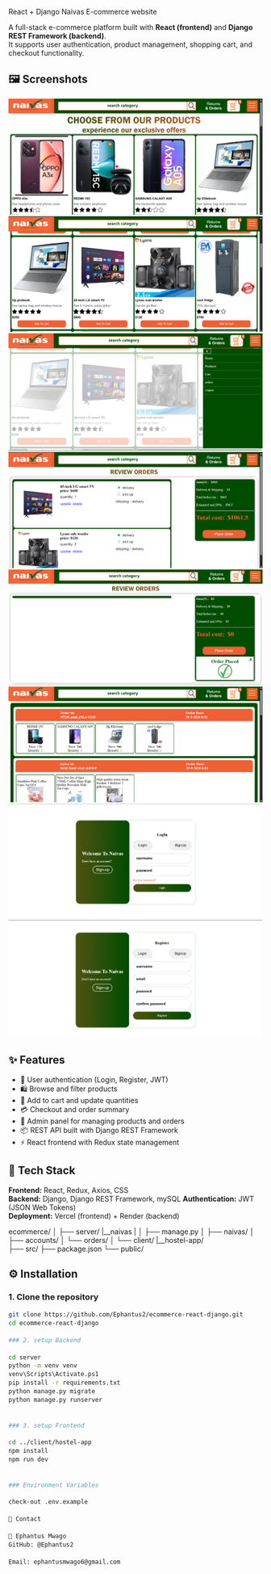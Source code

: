 React + Django Naivas E-commerce website

A full-stack e-commerce platform built with **React (frontend)** and **Django REST Framework (backend)**.  
It supports user authentication, product management, shopping cart, and checkout functionality.

## 🖼️ Screenshots
![Homepage Screenshot](screenshots/homepage.png)
![Homepageup Screenshot](screenshots/Homepage2.png)
![Menu screenshot](screenshots/Menu.png)
![place_order Screenshot](screenshots/place_order.png)
![placed_order Screenshot](screenshots/placed_order.png)
![order summary Screenshot](screenshots/orders_summary.png)
![log in page Screenshot](screenshots/Login_form.png)
![register page Screenshot](screenshots/register_form.png)

## ✨ Features

- 🔐 User authentication (Login, Register, JWT)
- 🛍️ Browse and filter products
- 🧺 Add to cart and update quantities
- 💳 Checkout and order summary
- 🧾 Admin panel for managing products and orders
- 📦 REST API built with Django REST Framework
- ⚡ React frontend with Redux state management


## 🧰 Tech Stack

**Frontend:** React, Redux, Axios, CSS  
**Backend:** Django, Django REST Framework, mySQL
**Authentication:** JWT (JSON Web Tokens)  
**Deployment:** Vercel (frontend) + Render (backend)

ecommerce/
│
├── server/
  |__naivas
    |
│   ├── manage.py
│   ├── naivas/
│   ├── accounts/
│   └── orders/
│
└── client/
   |__hostel-app/    
     ├── src/
     ├── package.json
     └── public/

## ⚙️ Installation

### 1. Clone the repository
```bash
git clone https://github.com/Ephantus2/ecommerce-react-django.git
cd ecommerce-react-django

### 2. setup Backend

cd server
python -m venv venv
venv\Scripts\Activate.ps1
pip install -r requirements.txt
python manage.py migrate
python manage.py runserver


### 3. setup Frontend

cd ../client/hostel-app
npm install
npm run dev


### Environment Variables

check-out .env.example

💬 Contact

👤 Ephantus Mwago
GitHub: @Ephantus2

Email: ephantusmwago6@gmail.com